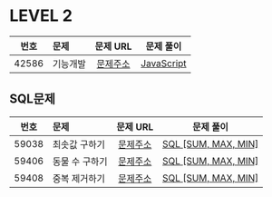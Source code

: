# LEVEL 2

| 번호  | 문제     |                               문제 URL                               |             문제 풀이              |
| :---: | :------- | :------------------------------------------------------------------: | :--------------------------------: |
| 42586 | 기능개발 | [문제주소](https://programmers.co.kr/learn/courses/30/lessons/42586) | [JavaScript](./42586-기능_개발.js) |

## SQL문제

| 번호  | 문제           |                               문제 URL                               |                     문제 풀이                     |
| :---: | :------------- | :------------------------------------------------------------------: | :-----------------------------------------------: |
| 59038 | 최솟값 구하기  | [문제주소](https://programmers.co.kr/learn/courses/30/lessons/59038) | [SQL [SUM, MAX, MIN]](./59038-최솟값_구하기.sql)  |
| 59406 | 동물 수 구하기 | [문제주소](https://programmers.co.kr/learn/courses/30/lessons/59406) | [SQL [SUM, MAX, MIN]](./59406-동물_수_구하기.sql) |
| 59408 | 중복 제거하기  | [문제주소](https://programmers.co.kr/learn/courses/30/lessons/59408) | [SQL [SUM, MAX, MIN]](./59408-중복_제거하기.sql)  |
